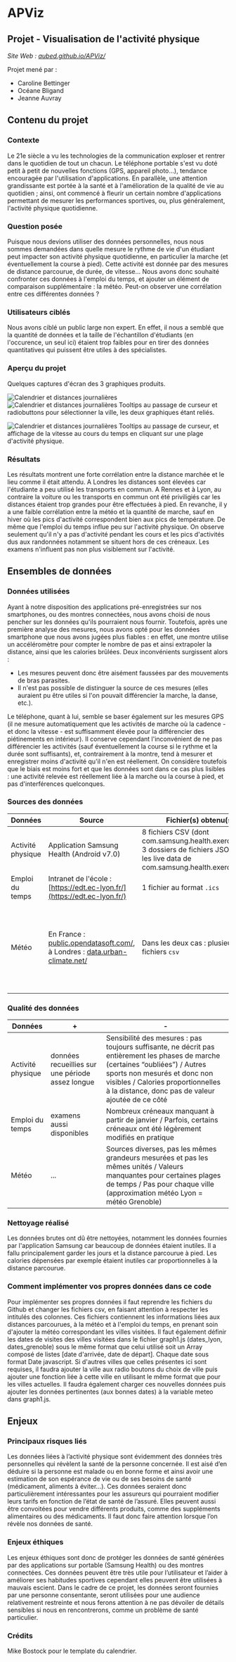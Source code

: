 # APViz
## Projet - Visualisation de l'activité physique

*Site Web : [aubed.github.io/APViz/](https://aubed.github.io/APViz/index.html)*

Projet mené par :
 * Caroline Bettinger
 * Océane Bligand
 * Jeanne Auvray

 ## Contenu du projet
 ### Contexte
 Le 21e siècle a vu les technologies de la communication exploser et rentrer dans le quotidien de tout un chacun. Le téléphone portable s'est vu doté petit à petit de nouvelles fonctions (GPS, appareil photo...), tendance encouragée par l'utilisation d'applications. En parallèle, une attention grandissante est portée à la santé et à l'amélioration de la qualité de vie au quotidien ; ainsi, ont commencé à fleurir un certain nombre d'applications permettant de mesurer les performances sportives, ou, plus généralement, l'activité physique quotidienne.
 
 ### Question posée
 Puisque nous devions utiliser des données personnelles, nous nous sommes demandées dans quelle mesure le rythme de vie d'un étudiant peut impacter son activité physique quotidienne, en particulier la marche (et éventuellement la course à pied). Cette activité est donnée par des mesures de distance parcourue, de durée, de vitesse...
 Nous avons donc souhaité confronter ces données à l'emploi du temps, et ajouter un élément de comparaison supplémentaire : la météo. Peut-on observer une corrélation entre ces différentes données ?
 
 ### Utilisateurs ciblés
 Nous avons ciblé un public large non expert. En effet, il nous a semblé que la quantité de données et la taille de l'échantillon d'étudiants (en l'occurence, un seul ici) étaient trop faibles pour en tirer des données quantitatives qui puissent être utiles à des spécialistes.
 
### Aperçu du projet
Quelques captures d'écran des 3 graphiques produits.

![Calendrier et distances journalières](https://github.com/AubeD/APViz/blob/master/Screenshots/screen1.png)
![Calendrier et distances journalières](https://github.com/AubeD/APViz/blob/master/Screenshots/screen2.png)
Tooltips au passage de curseur et radiobuttons pour sélectionner la ville, les deux graphiques étant reliés.

![Calendrier et distances journalières](https://github.com/AubeD/APViz/blob/master/Screenshots/screen3.png)
Tooltips au passage de curseur, et affichage de la vitesse au cours du temps en cliquant sur une plage d'activité physique.
 
 ### Résultats
 Les résultats montrent une forte corrélation entre la distance marchée et le lieu comme il était attendu. A Londres les distances sont élevées car l'étudiante a peu utilisé les transports en commun. A Rennes et à Lyon, au contraire la voiture ou les transports en commun ont été priviligiés car les distances étaient trop grandes pour être effectuées à pied.
 En revanche, il y a une faible corrélation entre la météo et la quantité de marche, sauf en hiver où les pics d'activité correspondent bien aux pics de température. De même que l'emploi du temps influe peu sur l'activité physique. On observe seulement qu'il n'y a pas d'activité pendant les cours et les pics d'activités dus aux randonnées notamment se situent hors de ces créneaux. Les examens n'influent pas non plus visiblement sur l'activité.
 
 ## Ensembles de données
 ### Données utilisées
 Ayant à notre disposition des applications pré-enregistrées sur nos smartphones, ou des montres connectées, nous avons choisi de nous pencher sur les données qu'ils pourraient nous fournir. Toutefois, après une première analyse des mesures, nous avons opté pour les données smartphone que nous avons jugées plus fiables : en effet, une montre utilise un accéléromètre pour compter le nombre de pas et ainsi extrapoler la distance, ainsi que les calories brûlées. Deux inconvénients surgissent alors :
 * Les mesures peuvent donc être aisément faussées par des mouvements de bras parasites.
 * Il n'est pas possible de distinguer la source de ces mesures (elles auraient pu être utiles si l'on pouvait différencier la marche, la danse, etc.).
 
 Le téléphone, quant à lui, semble se baser également sur les mesures GPS (il ne mesure automatiquement que les activités de marche où la cadence - et donc la vitesse - est suffisamment élevée pour la différencier des piétinements en intérieur). Il conserve cependant l'inconvénient de ne pas différencier les activités (sauf éventuellement la course si le rythme et la durée sont suffisants), et, contrairement à la montre, tend à mesurer et enregistrer moins d'activité qu'il n'en est réellement. On considère toutefois que le biais est moins fort et que les données sont dans ce cas plus lisibles : une activité relevée est réellement liée à la marche ou la course à pied, et pas d'interférences quelconques. 
 
 ### Sources des données 
  Données | Source | Fichier(s) obtenu(s) | Commentaire |
 --- | --- | --- | ---
 Activité physique | Application Samsung Health (Android v7.0) | 8 fichiers CSV (dont com.samsung.health.exercise.csv), 3 dossiers de fichiers JSON (dont les live data de com.samsung.health.exercise) | ...
 Emploi du temps | Intranet de l'école : [https://edt.ec-lyon.fr/](https://edt.ec-lyon.fr/) | 1 fichier au format `.ics` | Conversion nécessaire en `csv`
 Météo | En France : [public.opendatasoft.com/](https://public.opendatasoft.com/explore/dataset/donnees-synop-essentielles-omm/export/), à Londres : [data.urban-climate.net/](http://data.urban-climate.net/southwark_plots/#) | Dans les deux cas : plusieurs fichiers `csv` | Météo de Rennes et Lyon obtenues séparément sur le site, en plusieurs fichiers à agréger lors du traitement 
 
 ### Qualité des données
 
 Données|+|-|
 ---|---|---
Activité physique|données recueillies sur une période assez longue|Sensibilité des mesures : pas toujours suffisante, ne décrit pas entièrement les phases de marche (certaines “oubliées”) / Autres sports non mesurés et donc non visibles / Calories proportionnelles à la distance, donc pas de valeur ajoutée de ce côté
Emploi du temps|examens aussi disponibles|Nombreux créneaux manquant à partir de janvier / Parfois, certains créneaux ont été légèrement modifiés en pratique
Météo|...|Sources diverses, pas les mêmes grandeurs mesurées et pas les mêmes unités / Valeurs manquantes pour certaines plages de temps / Pas pour chaque ville (approximation météo Lyon = météo Grenoble)


 ### Nettoyage réalisé
 Les données brutes ont dû être nettoyées, notamment les données fournies par l'application Samsung car beaucoup de données étaient inutiles. Il a fallu principalement garder les jours et la distance parcourue à pied. Les calories dépensées par exemple étaient inutiles car proportionnelles à la distance parcourue.
 
 ### Comment implémenter vos propres données dans ce code
 Pour implémenter ses propres données il faut reprendre les fichiers du Github et changer les fichiers csv, en faisant attention à respecter les intitulés des colonnes. Ces fichiers contiennent les informations liées aux distances parcourues, à la météo et à l'emploi du temps, en prenant soin d'ajouter la météo correspondant les villes visitées.
 Il faut également définir les dates de visites des villes visitées dans le fichier graph1.js (dates_lyon, dates_grenoble) sous le même format que celui utilisé soit un Array composé de listes [date d'arrivée, date de départ]. Chaque date sous format Date javascript.
 Si d'autres villes que celles présentes ici sont requises, il faudra ajouter la ville aux radio boutons du choix de ville puis ajouter une fonction liée à cette ville en utilisant le même format que pour les villes actuelles. Il faudra également charger ces nouvelles données puis ajouter les données pertinentes (aux bonnes dates) à la variable meteo dans graph1.js.

## Enjeux
### Principaux risques liés
Les données liées à l’activité physique sont évidemment des données très personnelles qui révèlent la santé de la personne concernée. Il est aisé d’en déduire si la personne est malade ou en bonne forme et ainsi avoir une estimation de son espérance de vie ou de ses besoins de santé (médicament, aliments à éviter…). Ces données seraient donc particulièrement intéressantes pour les assureurs qui pourraient modifier leurs tarifs en fonction de l’état de santé de l’assuré. Elles peuvent aussi être convoitées pour vendre différents produits, comme des suppléments alimentaires ou des médicaments. Il faut donc faire attention lorsque l’on révèle nos données de santé.

### Enjeux éthiques
Les enjeux éthiques sont donc de protéger les données de santé générées par des applications sur portable (Samsung Health) ou des montres connectées. Ces données peuvent être très utile pour l’utilisateur et l’aider à améliorer ses habitudes sportives cependant elles peuvent être utilisées à mauvais escient.
Dans le cadre de ce projet, les données seront fournies par une personne consentante, seront utilisées pour une audience relativement restreinte et nous ferons attention à ne pas dévoiler de détails sensibles si nous en rencontrerons, comme un problème de santé particulier. 


### Crédits
Mike Bostock pour le template du calendrier.
